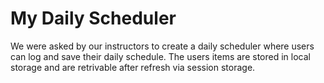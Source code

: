 # My Daily Scheduler

We were asked by our instructors to create a daily scheduler where users can log and save their daily schedule. The users items are stored in local storage and are retrivable after refresh via session storage. 
